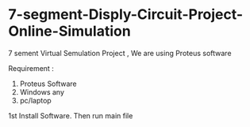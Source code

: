 # 7-segment-Disply-Circuit-Project-Online-Simulation
7 sement Virtual Semulation Project , We are using Proteus software

Requirement : 
1. Proteus Software
2. Windows any
3. pc/laptop

1st Install Software. Then run main file
